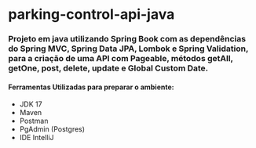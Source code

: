 # parking-control-api-java
### Projeto em java utilizando Spring Book com as dependências do Spring MVC, Spring Data JPA, Lombok e Spring Validation, para a criação de uma API com Pageable, métodos getAll, getOne, post, delete, update e Global Custom Date.


#### Ferramentas Utilizadas para preparar o ambiente:
- JDK 17
- Maven
- Postman
- PgAdmin (Postgres)
- IDE IntelliJ
